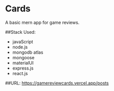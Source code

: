 # Cards
A basic mern app for game reviews.

##Stack Used: 
* javaScript
* node.js
* mongodb atlas
* mongoose
* materialUI
* express.js
* react.js

##URL:
<a>https://gamereviewcards.vercel.app/posts</a>

